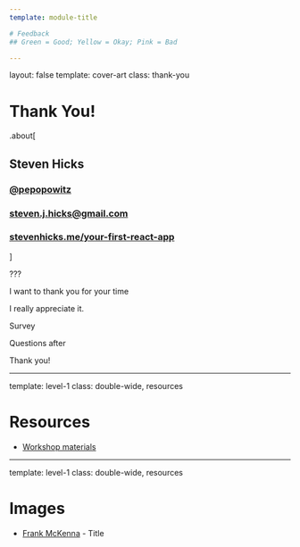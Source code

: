 ```yaml
---
template: module-title

# Feedback
## Green = Good; Yellow = Okay; Pink = Bad

---
```

layout: false
template: cover-art
class: thank-you

# Thank You!

.about[
## Steven Hicks
### [@pepopowitz](https://twitter.com/pepopowitz) <i class="el el-twitter"></i>
### steven.j.hicks@gmail.com <i class="el el-envelope"></i>
### [stevenhicks.me/your-first-react-app](https://stevenhicks.me/your-first-react-app) <i class="el el-globe"></i>
]

???

I want to thank you for your time

I really appreciate it.

Survey

Questions after

Thank you!


---
template: level-1
class: double-wide, resources

# Resources

* [Workshop materials](https://stevenhicks.me/your-first-react-app)

---
template: level-1
class: double-wide, resources

# Images

* [Frank McKenna](https://unsplash.com/photos/tjX_sniNzgQ) - Title
